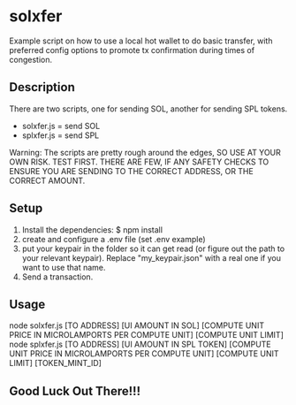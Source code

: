 # solxfer
Example script on how to use a local hot wallet to do basic transfer, with preferred config options to promote tx confirmation during times of congestion.

## Description
There are two scripts, one for sending SOL, another for sending SPL tokens. 
* solxfer.js = send SOL
* splxfer.js = send SPL

Warning: The scripts are pretty rough around the edges, SO USE AT YOUR OWN RISK. TEST FIRST. THERE ARE FEW, IF ANY SAFETY CHECKS TO ENSURE YOU ARE SENDING TO THE CORRECT ADDRESS, OR THE CORRECT AMOUNT.

## Setup
1. Install the dependencies:
    $ npm install
2. create and configure a .env file (set .env example)
3. put your keypair in the folder so it can get read (or figure out the path to your relevant keypair). Replace "my_keypair.json" with a real one if you want to use that name.
4. Send a transaction.

## Usage
node solxfer.js [TO ADDRESS] [UI AMOUNT IN SOL] [COMPUTE UNIT PRICE IN MICROLAMPORTS PER COMPUTE UNIT] [COMPUTE UNIT LIMIT]
node splxfer.js [TO ADDRESS] [UI AMOUNT IN SPL TOKEN] [COMPUTE UNIT PRICE IN MICROLAMPORTS PER COMPUTE UNIT] [COMPUTE UNIT LIMIT] [TOKEN_MINT_ID]

## Good Luck Out There!!!
